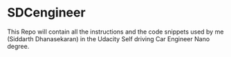 # SDCengineer
This Repo will contain all the instructions and the code snippets used by me (Siddarth Dhanasekaran) in the Udacity Self driving Car Engineer Nano degree. 

